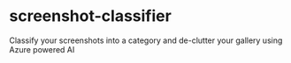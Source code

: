 # screenshot-classifier
Classify your screenshots into a category and de-clutter your gallery using Azure powered AI
